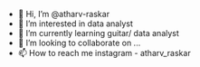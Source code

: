 - 👋 Hi, I’m @atharv-raskar
- 👀 I’m interested in data analyst
- 🌱 I’m currently learning guitar/ data analyst
- 💞️ I’m looking to collaborate on ...
- 📫 How to reach me instagram - atharv_raskar

<!---
atharv-raskar/atharv-raskar is a ✨ special ✨ repository because its `README.md` (this file) appears on your GitHub profile.
You can click the Preview link to take a look at your changes.
--->
